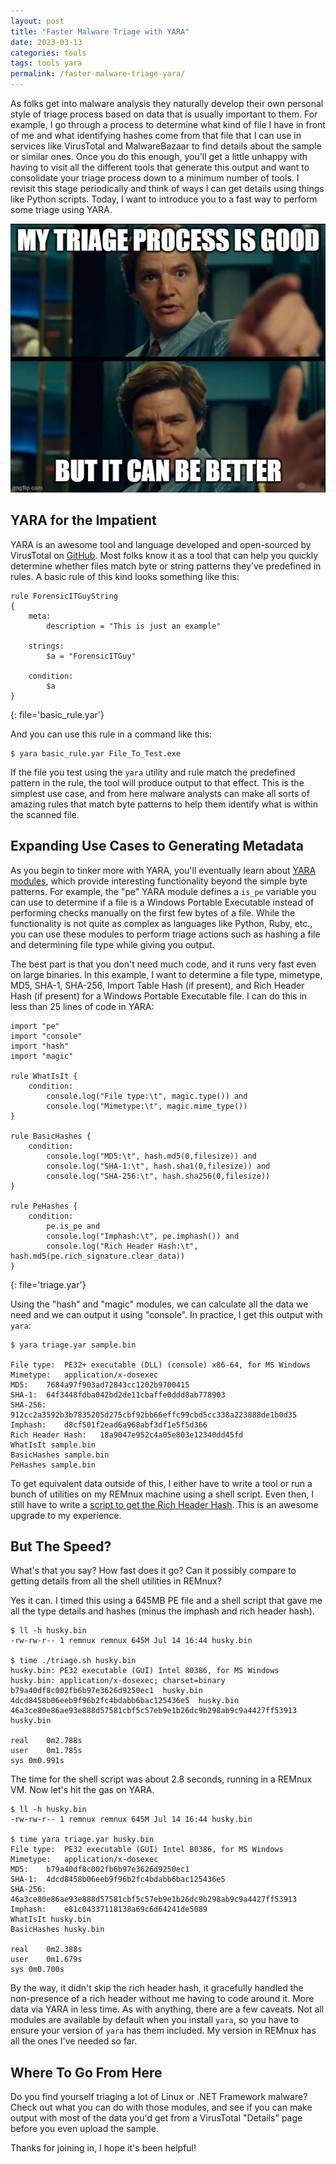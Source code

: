 ```yaml
---
layout: post
title: "Faster Malware Triage with YARA"
date: 2023-03-13
categories: tools
tags: tools yara
permalink: /faster-malware-triage-yara/
---
```


As folks get into malware analysis they naturally develop their own personal style of triage process based on data that is usually important to them. For example, I go through a process to determine what kind of file I have in front of me and what identifying hashes come from that file that I can use in services like VirusTotal and MalwareBazaar to find details about the sample or similar ones. Once you do this enough, you'll get a little unhappy with having to visit all the different tools that generate this output and want to consolidate your triage process down to a minimum number of tools. I revisit this stage periodically and think of ways I can get details using things like Python scripts. Today, I want to introduce you to a fast way to perform some triage using YARA.

![My Triage Process is Good But it Can Be Better](/assets/images/faster-malware-triage-yara/CanBeBetter.jpg)

## YARA for the Impatient

YARA is an awesome tool and language developed and open-sourced by VirusTotal on [GitHub](https://github.com/VirusTotal/yara). Most folks know it as a tool that can help you quickly determine whether files match byte or string patterns they've predefined in rules. A basic rule of this kind looks something like this:

```yara
rule ForensicITGuyString
{
    meta:
        description = "This is just an example"

    strings:
        $a = "ForensicITGuy"

    condition:
        $a
}
```
{: file='basic_rule.yar'}

And you can use this rule in a command like this:

```console
$ yara basic_rule.yar File_To_Test.exe
```

If the file you test using the `yara` utility and rule match the predefined pattern in the rule, the tool will produce output to that effect. This is the simplest use case, and from here malware analysts can make all sorts of amazing rules that match byte patterns to help them identify what is within the scanned file.

## Expanding Use Cases to Generating Metadata

As you begin to tinker more with YARA, you'll eventually learn about [YARA modules](https://yara.readthedocs.io/en/stable/modules.html), which provide interesting functionality beyond the simple byte patterns. For example, the "pe" YARA module defines a `is_pe` variable you can use to determine if a file is a Windows Portable Executable instead of performing checks manually on the first few bytes of a file. While the functionality is not quite as complex as languages like Python, Ruby, etc., you can use these modules to perform triage actions such as hashing a file and determining file type while giving you output. 

The best part is that you don't need much code, and it runs very fast even on large binaries. In this example, I want to determine a file type, mimetype, MD5, SHA-1, SHA-256, Import Table Hash (if present), and Rich Header Hash (if present) for a Windows Portable Executable file. I can do this in less than 25 lines of code in YARA:

```yara
import "pe"
import "console"
import "hash"
import "magic"

rule WhatIsIt {
    condition:
        console.log("File type:\t", magic.type()) and
        console.log("Mimetype:\t", magic.mime_type())        
}

rule BasicHashes {
    condition:
        console.log("MD5:\t", hash.md5(0,filesize)) and
        console.log("SHA-1:\t", hash.sha1(0,filesize)) and
        console.log("SHA-256:\t", hash.sha256(0,filesize))
}

rule PeHashes {
    condition:
        pe.is_pe and
        console.log("Imphash:\t", pe.imphash()) and
        console.log("Rich Header Hash:\t", hash.md5(pe.rich_signature.clear_data))
}
```
{: file='triage.yar'}

Using the "hash" and "magic" modules, we can calculate all the data we need and we can output it using "console". In practice, I get this output with `yara`:

```console
$ yara triage.yar sample.bin

File type:	PE32+ executable (DLL) (console) x86-64, for MS Windows
Mimetype:	application/x-dosexec
MD5:	7684a97f903ad72843cc1202b9700415
SHA-1:	64f3448fdba042bd2de11cbaffe0ddd8ab778903
SHA-256:	912cc2a3592b3b7835205d275cbf92bb66effc99cbd5cc338a223888de1b0d35
Imphash:	d8cf501f2ead6a968abf3df1e5f5d366
Rich Header Hash:	18a9047e952c4a05e803e12340dd45fd
WhatIsIt sample.bin
BasicHashes sample.bin
PeHashes sample.bin
```

To get equivalent data outside of this, I either have to write a tool or run a bunch of utilities on my REMnux machine using a shell script. Even then, I still have to write a [script to get the Rich Header Hash](https://github.com/ForensicITGuy/rhh-md5). This is an awesome upgrade to my experience.

## But The Speed?

What's that you say? How fast does it go? Can it possibly compare to getting details from all the shell utilities in REMnux? 

Yes it can. I timed this using a 645MB PE file and a shell script that gave me all the type details and hashes (minus the imphash and rich header hash).

```console
$ ll -h husky.bin 
-rw-rw-r-- 1 remnux remnux 645M Jul 14 16:44 husky.bin

$ time ./triage.sh husky.bin 
husky.bin: PE32 executable (GUI) Intel 80386, for MS Windows
husky.bin: application/x-dosexec; charset=binary
b79a40df8c002fb6b97e3626d9250ec1  husky.bin
4dcd8458b06eeb9f96b2fc4bdabb6bac125436e5  husky.bin
46a3ce80e86ae93e888d57581cbf5c57eb9e1b26dc9b298ab9c9a4427ff53913  husky.bin

real	0m2.788s
user	0m1.785s
sys	0m0.991s
```

The time for the shell script was about 2.8 seconds, running in a REMnux VM. Now let's hit the gas on YARA.

```console
$ ll -h husky.bin 
-rw-rw-r-- 1 remnux remnux 645M Jul 14 16:44 husky.bin

$ time yara triage.yar husky.bin 
File type:	PE32 executable (GUI) Intel 80386, for MS Windows
Mimetype:	application/x-dosexec
MD5:	b79a40df8c002fb6b97e3626d9250ec1
SHA-1:	4dcd8458b06eeb9f96b2fc4bdabb6bac125436e5
SHA-256:	46a3ce80e86ae93e888d57581cbf5c57eb9e1b26dc9b298ab9c9a4427ff53913
Imphash:	e81c04337118138a69c6d64241de5089
WhatIsIt husky.bin
BasicHashes husky.bin

real	0m2.388s
user	0m1.679s
sys	0m0.700s
```

By the way, it didn't skip the rich header hash, it gracefully handled the non-presence of a rich header without me having to code around it. More data via YARA in less time. As with anything, there are a few caveats. Not all modules are available by default when you install `yara`, so you have to ensure your version of `yara` has them included. My version in REMnux has all the ones I've needed so far.

## Where To Go From Here

Do you find yourself triaging a lot of Linux or .NET Framework malware? Check out what you can do with those modules, and see if you can make output with most of the data you'd get from a VirusTotal "Details" page before you even upload the sample.

Thanks for joining in, I hope it's been helpful!